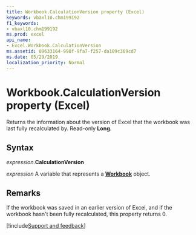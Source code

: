 ```yaml
---
title: Workbook.CalculationVersion property (Excel)
keywords: vbaxl10.chm199192
f1_keywords:
- vbaxl10.chm199192
ms.prod: excel
api_name:
- Excel.Workbook.CalculationVersion
ms.assetid: 09633164-998f-9fa7-f257-da109c369cd7
ms.date: 05/29/2019
localization_priority: Normal
---
```



# Workbook.CalculationVersion property (Excel)

Returns the information about the version of Excel that the workbook was last fully recalculated by. Read-only **Long**.


## Syntax

_expression_.**CalculationVersion**

_expression_ A variable that represents a **[Workbook](Excel.Workbook.md)** object.


## Remarks

If the workbook was saved in an earlier version of Excel, and if the workbook hasn't been fully recalculated, this property returns 0.




[!include[Support and feedback](~/includes/feedback-boilerplate.md)]
